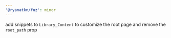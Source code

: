```yaml
---
'@ryanatkn/fuz': minor
---
```


add snippets to `Library_Content` to customize the root page and remove the `root_path` prop
